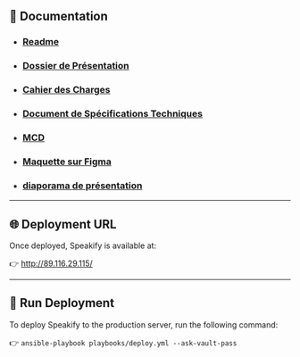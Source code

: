 ## 📄 Documentation

- ### [Readme](https://github.com/BlackSheep-78/speakify/blob/main/README.md)

- ### [Dossier de Présentation](docs/today/presentation.md)

- ### [Cahier des Charges](docs/today/statement_of_work.fr.md)

- ### [Document de Spécifications Techniques](/docs/today/technical_specification_document.fr.md)

- ### [MCD](/docs/today/MCD.pdf)

- ### [Maquette sur Figma](https://www.figma.com/proto/KVXW8xRzNIM24ZjB4duoUe/Speakify?node-id=3-13&p=f&t=yNHp8yvKNKKr6bk2-0&scaling=min-zoom&content-scaling=fixed&page-id=0%3A1)

-  ### [diaporama de présentation]([https://www.figma.com/proto/KVXW8xRzNIM24ZjB4duoUe/Speakify?node-id=3-13&p=f&t=yNHp8yvKNKKr6bk2-0&scaling=min-zoom&content-scaling=fixed&page-id=0%3A1](https://docs.google.com/presentation/d/1PBIGio4ludcBh7yNv26cniMTyn6ENDHb0blfyW2BNMo/edit?usp=sharing))





  

---

## 🌐 Deployment URL

Once deployed, Speakify is available at:

👉 <a href="http://89.116.29.115/" target="_blank">http://89.116.29.115/</a>

---

## 🚀 Run Deployment

To deploy Speakify to the production server, run the following command:

👉 `ansible-playbook playbooks/deploy.yml --ask-vault-pass`


  
